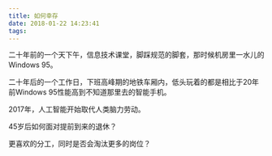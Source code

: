 ```yaml
---
title: 如何幸存
date: 2018-01-22 14:23:41
tags:
---
```


二十年前的一个天下午，信息技术课堂，脚踩规范的脚套，那时候机房里一水儿的Windows 95。

二十年后的一个工作日，下班高峰期的地铁车厢内，低头玩着的都是相比于20年前Windows 95性能高到不知道那里去的智能手机。

2017年，人工智能开始取代人类脑力劳动。

45岁后如何面对提前到来的退休？

更喜欢的分工，同时是否会淘汰更多的岗位？